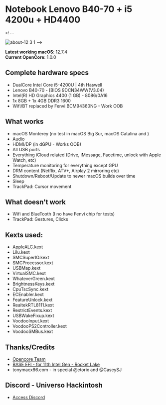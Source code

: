 # Notebook Lenovo B40-70 + i5 4200u + HD4400
	
	<!--
![about-12 3 1](https://user-images.githubusercontent.com/23700365/161353027-9aaeddf5-7457-49a8-b322-4e99ab94c679.png)
	-->

**Latest working macOS**: 12.7.4
<br>
**Current OpenCore**: 1.0.0

## Complete hardware specs
- DualCore Intel Core i5-4200U | 4th Haswell 
- Lenovo B40-70 - [BIOS 9DCN34WW(V3.04)
- Intel(R) HD Graphics 4400 (1 GB) - 8086/0A16
- 1x 8GB + 1x 4GB DDR3 1600
- Wifi/BT replaced by Fenvi BCM94360NG - Work OOB

## What works
- macOS Monterey (no test in macOS Big Sur, macOS Catalina and )
- Audio
- HDMI/DP (in dGPU - Works OOB)
- All USB ports
- Everything iCloud related (Drive, iMessage, Facetime, unlock with Apple Watch, etc)
- Temperature monitoring for everything except GPU
- DRM content (Netflix, ATV+, Airplay 2 mirroring etc)
- Shutdown/Reboot/Update to newer macOS builds over time
- Sleep
- TrackPad: Cursor movement



## What doesn't work
- Wifi and BlueTooth (I no have Fenvi chip for tests)
- TrackPad: Gestures, Clicks


## Kexts used:
- AppleALC.kext
- Lilu.kext
- SMCSuperIO.kext	
- SMCProcessor.kext
- USBMap.kext
- VirtualSMC.kext
- WhateverGreen.kext
- BrightnessKeys.kext
- CpuTscSync.kext
- ECEnabler.kext
- FeatureUnlock.kext
- RealtekRTL8111.kext
- RestrictEvents.kext
- USBWakeFixup.kext
- VoodooInput.kext
- VoodooPS2Controller.kext
- VoodooSMBus.kext


## Thanks/Credits
- [Opencore Team](https://dortania.github.io/getting-started/)
- [BASE EFI - for 11th Intel Gen - Rocket Lake](https://github.com/luchina-gabriel/BASE-EFI-INTEL-DESKTOP-11THGEN-ROCKET-LAKE)
- tonymacx86.com - in special @etorix and @CaseySJ

## Discord - Universo Hackintosh
- [Access Discord](https://discordapp.com/users/skaterfel)
